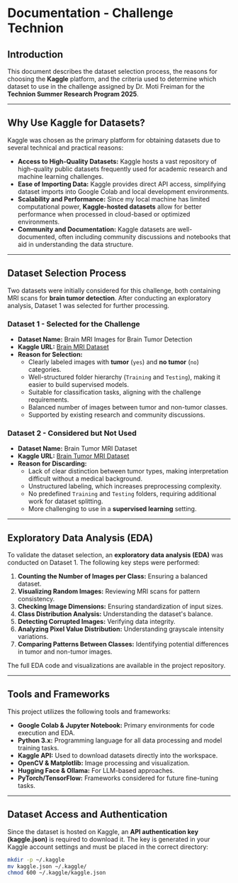 # Documentation - Challenge Technion

## Introduction
This document describes the dataset selection process, the reasons for choosing the **Kaggle** platform, and the criteria used to determine which dataset to use in the challenge assigned by Dr. Moti Freiman for the **Technion Summer Research Program 2025**.

---

## Why Use Kaggle for Datasets?
Kaggle was chosen as the primary platform for obtaining datasets due to several technical and practical reasons:

- **Access to High-Quality Datasets:** Kaggle hosts a vast repository of high-quality public datasets frequently used for academic research and machine learning challenges.
- **Ease of Importing Data:** Kaggle provides direct API access, simplifying dataset imports into Google Colab and local development environments.
- **Scalability and Performance:** Since my local machine has limited computational power, **Kaggle-hosted datasets** allow for better performance when processed in cloud-based or optimized environments.
- **Community and Documentation:** Kaggle datasets are well-documented, often including community discussions and notebooks that aid in understanding the data structure.

---

## Dataset Selection Process
Two datasets were initially considered for this challenge, both containing MRI scans for **brain tumor detection**. After conducting an exploratory analysis, Dataset 1 was selected for further processing.

### **Dataset 1 - Selected for the Challenge**
- **Dataset Name:** Brain MRI Images for Brain Tumor Detection
- **Kaggle URL:** [Brain MRI Dataset](https://www.kaggle.com/datasets/navoneel/brain-mri-images-for-brain-tumor-detection/data)
- **Reason for Selection:**
  - Clearly labeled images with **tumor** (`yes`) and **no tumor** (`no`) categories.
  - Well-structured folder hierarchy (`Training` and `Testing`), making it easier to build supervised models.
  - Suitable for classification tasks, aligning with the challenge requirements.
  - Balanced number of images between tumor and non-tumor classes.
  - Supported by existing research and community discussions.

### **Dataset 2 - Considered but Not Used**
- **Dataset Name:** Brain Tumor MRI Dataset
- **Kaggle URL:** [Brain Tumor MRI Dataset](https://www.kaggle.com/datasets/masoudnickparvar/brain-tumor-mri-dataset?resource=download)
- **Reason for Discarding:**
  - Lack of clear distinction between tumor types, making interpretation difficult without a medical background.
  - Unstructured labeling, which increases preprocessing complexity.
  - No predefined `Training` and `Testing` folders, requiring additional work for dataset splitting.
  - More challenging to use in a **supervised learning** setting.

---

## Exploratory Data Analysis (EDA)
To validate the dataset selection, an **exploratory data analysis (EDA)** was conducted on Dataset 1. The following key steps were performed:

1. **Counting the Number of Images per Class:** Ensuring a balanced dataset.
2. **Visualizing Random Images:** Reviewing MRI scans for pattern consistency.
3. **Checking Image Dimensions:** Ensuring standardization of input sizes.
4. **Class Distribution Analysis:** Understanding the dataset's balance.
5. **Detecting Corrupted Images:** Verifying data integrity.
6. **Analyzing Pixel Value Distribution:** Understanding grayscale intensity variations.
7. **Comparing Patterns Between Classes:** Identifying potential differences in tumor and non-tumor images.

The full EDA code and visualizations are available in the project repository.

---

## Tools and Frameworks
This project utilizes the following tools and frameworks:

- **Google Colab & Jupyter Notebook:** Primary environments for code execution and EDA.
- **Python 3.x:** Programming language for all data processing and model training tasks.
- **Kaggle API:** Used to download datasets directly into the workspace.
- **OpenCV & Matplotlib:** Image processing and visualization.
- **Hugging Face & Ollama:** For LLM-based approaches.
- **PyTorch/TensorFlow:** Frameworks considered for future fine-tuning tasks.

---

## Dataset Access and Authentication
Since the dataset is hosted on Kaggle, an **API authentication key (kaggle.json)** is required to download it. The key is generated in your Kaggle account settings and must be placed in the correct directory:

```bash
mkdir -p ~/.kaggle
mv kaggle.json ~/.kaggle/
chmod 600 ~/.kaggle/kaggle.json
